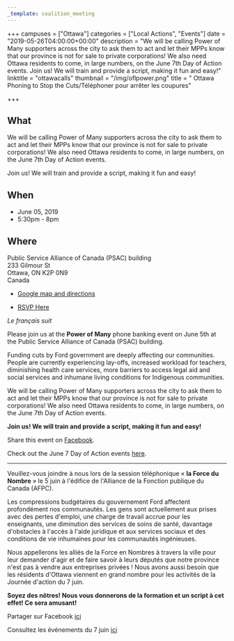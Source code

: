 ```yaml
---
_template: coalition_meeting
---
```



+++
campuses = ["Ottawa"]
categories = ["Local Actions", "Events"]
date = "2019-05-26T04:00:00+00:00"
description = "We will be calling Power of Many supporters across the city to ask them to act and let their MPPs know that our province is not for sale to private corporations! We also need Ottawa residents to come, in large numbers, on the June 7th Day of Action events. Join us! We will train and provide a script, making it fun and easy!"
linktitle = "ottawacalls"
thumbnail = "/img/oflpower.png"
title = " Ottawa Phoning to Stop the Cuts/Téléphoner pour arrêter les coupures"

+++
## What
We will be calling Power of Many supporters across the city to ask them to act and let their MPPs know that our province is not for sale to private corporations! We also need Ottawa residents to come, in large numbers, on the June 7th Day of Action events. 

Join us! We will train and provide a script, making it fun and easy!

## When

 - June 05, 2019  
 - 5:30pm - 8pm

## Where

Public Service Alliance of Canada (PSAC) building  
233 Gilmour St  
Ottawa, ON K2P 0N9  
Canada  
- [Google map and directions](http://maps.google.com/maps?q=233+Gilmour+St%2C+Ottawa%2C+ON+K2P+0N9%2C+Canada)

- [RSVP Here](https://www.oflevents.ca/ottawa_phoning_to_stop_the_cuts)

_Le français suit_

Please join us at the **Power of Many** phone banking event on June 5th at the Public Service Alliance of Canada (PSAC) building.

Funding cuts by Ford government are deeply affecting our communities. People are currently experiencing lay-offs, increased workload for teachers, diminishing health care services, more barriers to access legal aid and social services and inhumane living conditions for Indigenous communities.

We will be calling Power of Many supporters across the city to ask them to act and let their MPPs know that our province is not for sale to private corporations! We also need Ottawa residents to come, in large numbers, on the June 7th Day of Action events.

**Join us! We will train and provide a script, making it fun and easy!**

Share this event on [Facebook](https://www.facebook.com/events/2240395126290704/).

Check out the June 7 Day of Action events [here](https://www.oflevents.ca/ottawa_june_7_day_of_action_to_resist_ford_cuts).

_____

Veuillez-vous joindre à nous lors de la session téléphonique « **la Force du Nombre** » le 5 juin à l'édifice de l'Alliance de la Fonction publique du Canada (AFPC).  
  
Les compressions budgétaires du gouvernement Ford affectent profondément nos communautés. Les gens sont actuellement aux prises avec des pertes d'emploi, une charge de travail accrue pour les enseignants, une diminution des services de soins de santé, davantage d'obstacles à l'accès à l'aide juridique et aux services sociaux et des conditions de vie inhumaines pour les communautés ingénieuses.  
  
Nous appellerons les alliés de la Force en Nombres à travers la ville pour leur demander d'agir et de faire savoir à leurs députés que notre province n'est pas à vendre aux entreprises privées ! Nous avons aussi besoin que les résidents d'Ottawa viennent en grand nombre pour les activités de la Journée d'action du 7 juin.  
  
**Soyez des nôtres! Nous vous donnerons de la formation et un script à cet effet! Ce sera amusant!**  
  
Partager sur Facebook [ici](https://www.facebook.com/events/2240395126290704/)  
  
Consultez les événements du 7 juin [ici](https://www.oflevents.ca/ottawa_june_7_day_of_action_to_resist_ford_cuts)
